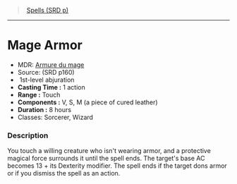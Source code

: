 ﻿---
!SpellVO
Level: 1
Type: abjuration
CastingTime: 1 action
Range: Touch
Components: V, S, M (a piece of cured leather)
Duration: 8 hours
Classes: Sorcerer, Wizard
Id: spells_vo.md#mage-armor
ParentLink: spells_vo.md#spells-srd-p
Name: Mage Armor
ParentName: Spells (SRD p)
NameLevel: 1
AltName: '[Armure du mage](hd_spells_armure_du_mage.md)'
Source: (SRD p160)
Attributes: {}
---
> [Spells (SRD p)](srd_spells.md)

---

# Mage Armor

- MDR: [Armure du mage](hd_spells_armure_du_mage.md)
- Source: (SRD p160)
-  1st-level abjuration
- **Casting Time :** 1 action
- **Range :** Touch
- **Components :** V, S, M (a piece of cured leather)
- **Duration :** 8 hours
- Classes: Sorcerer, Wizard

### Description

You touch a willing creature who isn't wearing armor, and a protective magical force surrounds it until the spell ends. The target's base AC becomes 13 + its Dexterity modifier. The spell ends if the target dons armor or if you dismiss the spell as an action.

